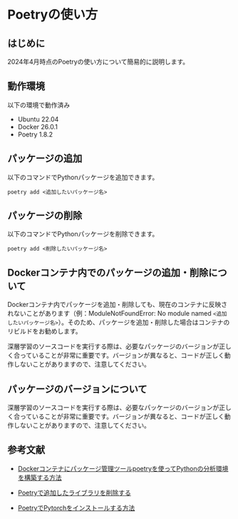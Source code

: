 # Poetryの使い方

## はじめに

2024年4月時点のPoetryの使い方について簡易的に説明します。

## 動作環境

以下の環境で動作済み

- Ubuntu 22.04
- Docker 26.0.1
- Poetry 1.8.2

## パッケージの追加

以下のコマンドでPythonパッケージを追加できます。

  ```
  poetry add <追加したいパッケージ名>
  ```

## パッケージの削除

以下のコマンドでPythonパッケージを削除できます。

  ```
  poetry add <削除したいパッケージ名>
  ```

## Dockerコンテナ内でのパッケージの追加・削除について

Dockerコンテナ内でパッケージを追加・削除しても、現在のコンテナに反映されないことがあります（例：ModuleNotFoundError: No module named `<追加したいパッケージ名>`）。そのため、パッケージを追加・削除した場合はコンテナのリビルドをお勧めします。

深層学習のソースコードを実行する際は、必要なパッケージのバージョンが正しく合っていることが非常に重要です。バージョンが異なると、コードが正しく動作しないことがありますので、注意してください。

## パッケージのバージョンについて

深層学習のソースコードを実行する際は、必要なパッケージのバージョンが正しく合っていることが非常に重要です。バージョンが異なると、コードが正しく動作しないことがありますので、注意してください。

## 参考文献

- [Dockerコンテナにパッケージ管理ツールpoetryを使ってPythonの分析環境を構築する方法](https://qiita.com/yolo_kiyoshi/items/332ae902aeb730fbd068)

- [Poetryで追加したライブラリを削除する](https://qiita.com/ssf2xguile/items/4e5474deecd6d3195b9a)

- [PoetryでPytorchをインストールする方法](https://zenn.dev/yumizz/scraps/fa4c781cc72a37)
